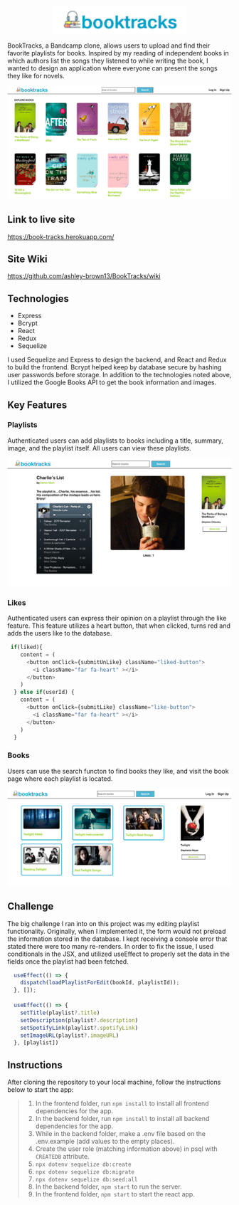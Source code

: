<p align="center">
  <img width="300px" src="https://github.com/ashley-brown13/BookTracks/blob/main/frontend/public/images/Screen%20Shot%202021-06-04%20at%202.53.41%20PM.png" alt="title and logo">
</p>

BookTracks, a Bandcamp clone, allows users to upload and find their favorite playlists for books. Inspired by my reading of independent books in which authors list the songs they listened to while writing the book, I wanted to design an application where everyone can present the songs they like for novels.

![Home Page](https://github.com/ashley-brown13/BookTracks/blob/main/frontend/public/images/Screen%20Shot%202021-06-04%20at%202.12.36%20PM.png)

## Link to live site
https://book-tracks.herokuapp.com/

## Site Wiki
https://github.com/ashley-brown13/BookTracks/wiki

## Technologies
* Express
* Bcrypt
* React
* Redux
* Sequelize

I used Sequelize and Express to design the backend, and React and Redux to build the frontend. Bcrypt helped keep by database secure by hashing user passwords before storage. In addition to the technologies noted above, I utilized the Google Books API to get the book information and images.

## Key Features

### Playlists

Authenticated users can add playlists to books including a title, summary, image, and the playlist itself. All users can view these playlists.

![Playlist Page](https://github.com/ashley-brown13/BookTracks/blob/main/frontend/public/images/Screen%20Shot%202021-06-04%20at%202.09.43%20PM.png)

### Likes

Authenticated users can express their opinion on a playlist through the like feature. This feature utilizes a heart button, that when clicked, turns red and adds the users like to the database.

```js
 if(liked){
    content = (
      <button onClick={submitUnLike} className="liked-button">
        <i className="far fa-heart" ></i>
      </button>
    )
  } else if(userId) {
    content = (
      <button onClick={submitLike} className="like-button">
        <i className="far fa-heart" ></i>
      </button>
    )
  }
```

### Books

Users can use the search functon to find books they like, and visit the book page where each playlist is located.

![Book Page](https://github.com/ashley-brown13/BookTracks/blob/main/frontend/public/images/Screen%20Shot%202021-06-04%20at%202.48.29%20PM.png)

## Challenge

The big challenge I ran into on this project was my editing playlist functionality. Originally, when I implemented it, the form would not preload the information stored in the database. I kept receiving a console error that stated there were too many re-renders. In order to fix the issue, I used conditionals in the JSX, and utilized useEffect to properly set the data in the fields once the playlist had been fetched.

```js
  useEffect(() => {
    dispatch(loadPlaylistForEdit(bookId, playlistId));
  }, []);

  useEffect(() => {
    setTitle(playlist?.title)
    setDescription(playlist?.description)
    setSpotifyLink(playlist?.spotifyLink)
    setImageURL(playlist?.imageURL)
  }, [playlist])
```

## Instructions
After cloning the repository to your local machine, follow the instructions below to start the app:

>1. In the frontend folder, run `npm install` to install all frontend dependencies for the app.
>2. In the backend folder, run `npm install` to install all backend dependencies for the app.
>3. While in the backend folder, make a .env file based on the .env.example (add values to the empty places).
>4. Create the user role (matching information above) in psql with `CREATEDB` attribute.
>5. `npx dotenv sequelize db:create`
>6. `npx dotenv sequelize db:migrate`
>7. `npx dotenv sequelize db:seed:all`
>8. In the backend folder, `npm start` to run the server.
>9. In the frontend folder, `npm start` to start the react app.
